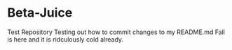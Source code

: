 # Beta-Juice
Test Repository 
Testing out how to commit changes to my README.md
Fall is here and it is ridculously cold already. 
